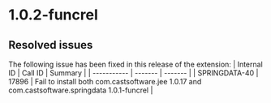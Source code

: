 # 1.0.2-funcrel

## Resolved issues

The following issue has been fixed in this release of the extension:
| Internal ID | Call ID | Summary |
| ----------- | ------- | ------- |
| SPRINGDATA-40 | 17896 | Fail to install both com.castsoftware.jee 1.0.17 and com.castsoftware.springdata 1.0.1-funcrel |

